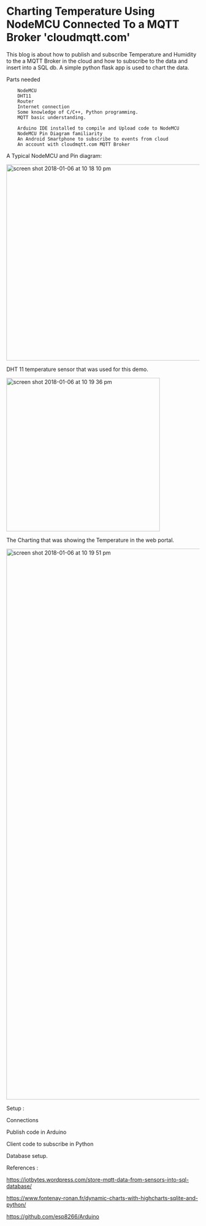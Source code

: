 # Charting Temperature Using NodeMCU Connected To a MQTT Broker 'cloudmqtt.com'
This blog is about how to publish and subscribe Temperature and Humidity to the a MQTT Broker in the cloud
and how to subscribe to the data and insert into a SQL db.
A simple python flask app is used to chart the data.


Parts needed

        NodeMCU
        DHT11
        Router
        Internet connection
        Some knowledge of C/C++, Python programming.
        MQTT basic understanding.

        Arduino IDE installed to compile and Upload code to NodeMCU
        NodeMCU Pin Diagram familiarity
        An Android Smartphone to subscribe to events from cloud
        An account with cloudmqtt.com MQTT Broker

A Typical NodeMCU and Pin diagram:

<img width="511" alt="screen shot 2018-01-06 at 10 18 10 pm" src="https://user-images.githubusercontent.com/14288989/34641820-d391c96a-f32f-11e7-80c1-a1185c0fe3a4.png">

DHT 11 temperature sensor that was used for this demo.

<img width="400" alt="screen shot 2018-01-06 at 10 19 36 pm" src="https://user-images.githubusercontent.com/14288989/34641819-d351345e-f32f-11e7-88bd-53d559caba2b.png">

The Charting that was showing the Temperature in the web portal.

<img width="1435" alt="screen shot 2018-01-06 at 10 19 51 pm" src="https://user-images.githubusercontent.com/14288989/34641818-d312d8e4-f32f-11e7-96c2-76a22d25cd11.png">


Setup :


Connections


Publish code in Arduino


Client code to subscribe in Python



Database setup.


References :

https://iotbytes.wordpress.com/store-mqtt-data-from-sensors-into-sql-database/

https://www.fontenay-ronan.fr/dynamic-charts-with-highcharts-sqlite-and-python/

https://github.com/esp8266/Arduino

